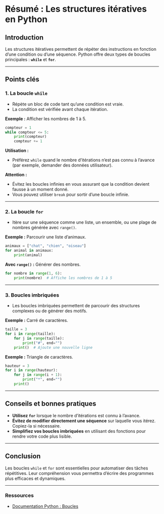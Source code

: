 # Résumé : Les structures itératives en Python

## Introduction

Les structures itératives permettent de répéter des instructions en fonction d’une condition ou d’une séquence. Python offre deux types de boucles principales : **`while`** et **`for`**.

---

## Points clés

### 1. **La boucle `while`**
- Répète un bloc de code tant qu’une condition est vraie.
- La condition est vérifiée avant chaque itération.

**Exemple :** Afficher les nombres de 1 à 5.
```python
compteur = 1
while compteur <= 5:
    print(compteur)
    compteur += 1
```

**Utilisation :**
- Préférez `while` quand le nombre d’itérations n’est pas connu à l’avance (par exemple, demander des données utilisateur).

**Attention :**
- Évitez les boucles infinies en vous assurant que la condition devient fausse à un moment donné.
- Vous pouvez utiliser `break` pour sortir d’une boucle infinie.

---

### 2. **La boucle `for`**
- Itère sur une séquence comme une liste, un ensemble, ou une plage de nombres générée avec `range()`.

**Exemple :** Parcourir une liste d’animaux.
```python
animaux = ["chat", "chien", "oiseau"]
for animal in animaux:
    print(animal)
```

**Avec `range()` :** Générer des nombres.
```python
for nombre in range(1, 6):
    print(nombre)  # Affiche les nombres de 1 à 5
```

---

### 3. **Boucles imbriquées**
- Les boucles imbriquées permettent de parcourir des structures complexes ou de générer des motifs.

**Exemple :** Carré de caractères.
```python
taille = 3
for i in range(taille):
    for j in range(taille):
        print("#", end="")
    print()  # Ajoute une nouvelle ligne
```

**Exemple :** Triangle de caractères.
```python
hauteur = 3
for i in range(hauteur):
    for j in range(i + 1):
        print("*", end="")
    print()
```

---

## Conseils et bonnes pratiques

- **Utilisez `for`** lorsque le nombre d’itérations est connu à l’avance.
- **Évitez de modifier directement une séquence** sur laquelle vous itérez. Copiez-la si nécessaire.
- **Simplifiez vos boucles imbriquées** en utilisant des fonctions pour rendre votre code plus lisible.

---

## Conclusion

Les boucles `while` et `for` sont essentielles pour automatiser des tâches répétitives. Leur compréhension vous permettra d’écrire des programmes plus efficaces et dynamiques.

---

### Ressources
- [Documentation Python : Boucles](https://docs.python.org/3/tutorial/controlflow.html#for-statements)
